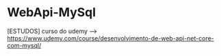 # WebApi-MySql
[ESTUDOS] curso do udemy --> https://www.udemy.com/course/desenvolvimento-de-web-api-net-core-com-mysql/
